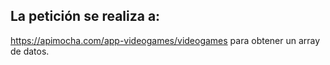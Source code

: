 ## La petición se realiza a:

https://apimocha.com/app-videogames/videogames para obtener un array de datos.